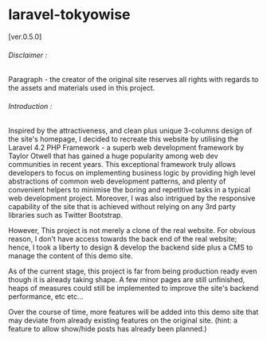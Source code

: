 # laravel-tokyowise

[ver.0.5.0]

###### Disclaimer :

Paragraph - the creator of the original site reserves all rights with regards to the assets and materials used in this project.

###### Introduction : 

Inspired by the attractiveness, and clean plus unique 3-columns design of the site's homepage, I decided to recreate this website by utilising the Laravel 4.2 PHP Framework - a superb web development framework by Taylor Otwell that has gained a huge popularity among web dev communities in recent years. This exceptional framework truly allows developers to focus on implementing business logic by providing high level abstractions of common web development patterns, and plenty of convenient helpers to minimise the boring and repetitive tasks in a typical web development project.  Moreover, I was also intrigued by the responsive capability of the site that is achieved without relying on any 3rd party libraries such as Twitter Bootstrap. 

However, This project is not merely a clone of the real website. For obvious reason, I don't have access towards the back end of the real website; hence, I took a liberty to design & develop the backend side plus a CMS to manage the content of this demo site. 

As of the current stage, this project is far from being production ready even though it is already taking shape. A few minor pages are still unfinished, heaps of measures could still be implemented to improve the site's backend  performance, etc etc...   

Over the course of time, more features will be added into this demo site that may deviate from already existing features on the original site. (hint: a feature to allow show/hide posts has already been planned.)

